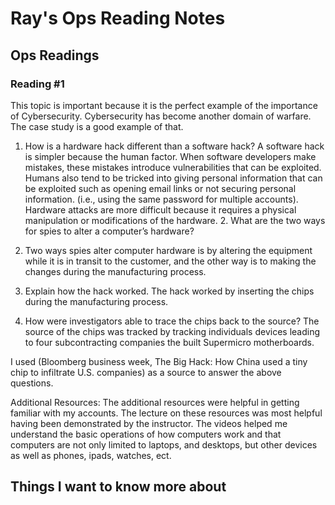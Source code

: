 # Ray's Ops Reading Notes

## Ops Readings

### Reading #1

This topic is important because it is the perfect example of the importance of Cybersecurity. Cybersecurity has become another domain of warfare. The case study is a good example of that.
1. How is a hardware hack different than a software hack? 
A software hack is simpler because the human factor. When software developers make mistakes, these mistakes introduce vulnerabilities that can be exploited. Humans also tend to be tricked into giving personal information that can be exploited such as opening email links or not securing personal information. (i.e., using the same password for multiple accounts). Hardware attacks are more difficult because it requires a physical manipulation or modifications of the hardware. 2. What are the two ways for spies to alter a computer’s hardware?

2. Two ways spies alter computer hardware is by altering the equipment while it is in transit to the customer, and the other way is to making the changes during the manufacturing process. 

3. Explain how the hack worked.
The hack worked by inserting the chips during the manufacturing process.

4. How were investigators able to trace the chips back to the source?
The source of the chips was tracked by tracking individuals devices leading to four subcontracting companies the built Supermicro motherboards. 

I used (Bloomberg business week, The Big Hack: How China used a tiny chip to infiltrate U.S. companies) as a source to answer the above questions.

Additional Resources: The additional resources were helpful in getting familiar with my accounts. The lecture on these resources was most helpful having been demonstrated by the instructor.
The videos helped me understand the basic operations of how computers work and that computers are not only limited to laptops, and desktops, but other devices as well as phones, ipads, watches, ect.
## Things I want to know more about
